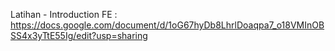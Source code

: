 Latihan - Introduction FE : https://docs.google.com/document/d/1oG67hyDb8LhrlDoaqpa7_o18VMInOBSS4x3yTtE55Ig/edit?usp=sharing